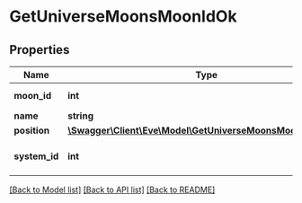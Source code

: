 # GetUniverseMoonsMoonIdOk

## Properties
Name | Type | Description | Notes
------------ | ------------- | ------------- | -------------
**moon_id** | **int** | moon_id integer | 
**name** | **string** | name string | 
**position** | [**\Swagger\Client\Eve\Model\GetUniverseMoonsMoonIdPosition**](GetUniverseMoonsMoonIdPosition.md) |  | 
**system_id** | **int** | The solar system this moon is in | 

[[Back to Model list]](../README.md#documentation-for-models) [[Back to API list]](../README.md#documentation-for-api-endpoints) [[Back to README]](../README.md)



